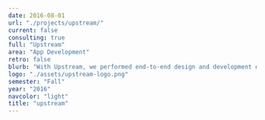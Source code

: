 ```yaml
---
date: 2016-08-01
url: "./projects/upstream/"
current: false
consulting: true
full: "Upstream"
area: "App Development"
retro: false
blurb: "With Upstream, we performed end-to-end design and development of a website to match cancer patients with clinical trials."
logo: "./assets/upstream-logo.png"
semester: "Fall"
year: "2016"
navcolor: "light"
title: "upstream"
---
```

